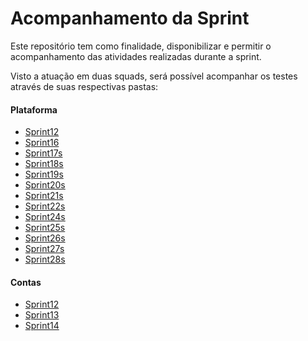 # Acompanhamento da Sprint

Este repositório tem como finalidade, disponibilizar e permitir o acompanhamento das atividades realizadas durante a sprint.</br>

Visto a atuação em duas squads, será possível acompanhar os testes através de suas respectivas pastas:</br>

#### Plataforma
- [Sprint12](./Plataforma/Sprint12.md)</br>
- [Sprint16](./Plataforma/Sprint16.md)</br>
- [Sprint17s](./Plataforma/Sprint17s.md)</br>
- [Sprint18s](./Plataforma/Sprint18s.md)</br>
- [Sprint19s](./Plataforma/Sprint19s.md)</br>
- [Sprint20s](./Plataforma/Sprint20s.md)</br>
- [Sprint21s](./Plataforma/Sprint21s.md)</br>
- [Sprint22s](./Plataforma/Sprint22s.md)</br>
- [Sprint24s](./Plataforma/Sprint24s.md)</br>
- [Sprint25s](./Plataforma/Sprint25s.md)</br>
- [Sprint26s](./Plataforma/Sprint26s.md)</br>
- [Sprint27s](./Plataforma/Sprint27s.md)</br>
- [Sprint28s](./Plataforma/Sprint28s.md)</br>

#### Contas
- [Sprint12](./Contas/Sprint12.md)
- [Sprint13](./Contas/Sprint13.md)
- [Sprint14](./Contas/Sprint14.md)

